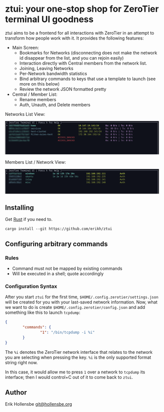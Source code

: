 # ztui: your one-stop shop for ZeroTier terminal UI goodness

ztui aims to be a frontend for all interactions with ZeroTier in an attempt to
transform how people work with it. It provides the following features:

- Main Screen:
  - Bookmarks for Networks (disconnecting does not make the network id disappear from the list, and you can rejoin easily)
  - Interaction directly with Central members from the network list.
  - Joining, Leaving Networks
  - Per-Network bandwidth statistics
  - Bind arbitrary commands to keys that use a template to launch (see more on this below)
  - Review the network JSON formatted pretty
- Central / Member List:
  - Rename members
  - Auth, Unauth, and Delete members

Networks List View:

<center><img src="readme-images/main.png" /></center>

Members List / Network View:

<center><img src="readme-images/network.png" /></center>

## Installing

Get [Rust](https://www.rustup.rs) if you need to.

```
cargo install --git https://github.com/erikh/ztui
```

## Configuring arbitrary commands

### Rules

- Command must not be mapped by existing commands
- Will be executed in a shell; quote accordingly

### Configuration Syntax

After you start `ztui` for the first time, `$HOME/.config.zerotier/settings.json` will be created for you with your last-saved network information. Now, what we want to do is create `$HOME/.config.zerotier/config.json` and add something like this to launch `tcpdump`:

```json
{
        "commands": {
                "1": "/bin/tcpdump -i %i"
        }
}
```

The `%i` denotes the ZeroTier network interface that relates to the network you are selecting when pressing the key. `%i` is the only supported format string right now.

In this case, it would allow me to press `1` over a network to `tcpdump` its interface; then I would control+C out of it to come back to `ztui`.

## Author

Erik Hollensbe <git@hollensbe.org>
